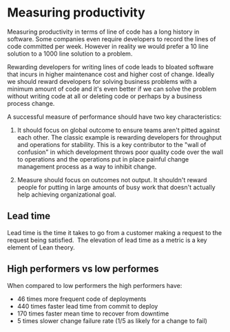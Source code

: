 # Measuring productivity

Measuring productivity in terms of line of code has a long history in software.
Some companies even require developers to record the lines of code committed per week.
However in reality we would prefer a 10 line solution to a 1000 line solution to a problem.

Rewarding developers for writing lines of code leads to bloated software that incurs in higher maintenance cost and 
higher cost of change. Ideally we should reward developers for solving business problems with a minimum amount of code and it's even
better if we can solve the problem without writing code at all or deleting code or perhaps by a business process change.

A successful measure of performance should have two key characteristics:
  1. It should focus on global outcome to ensure teams aren't pitted against each other. 
      The classic example is rewarding developers for throughput and operations for stability. 
This is a key contributor to the "wall of confusion" in which development throws poor quality code over the wall to operations 
and the operations put in place painful change management process as a way to inhibit change.
  
  2. Measure should focus on outcomes not output. 
    It shouldn't reward people for putting in large amounts of busy work that doesn't actually help achieving organizational goal. 


## Lead time

Lead time is the time it takes to go from a customer making a request to the request being satisfied. 
The elevation of lead time as a metric is a key element of Lean theory.

## High performers vs low performes

When compared to low performers the high performers have: 
  - 46 times more frequent code of deployments 
  - 440 times faster lead time from commit to deploy 
  - 170 times faster mean time to recover from downtime 
  - 5 times slower change failure rate (1/5 as likely for a change to fail)
  
